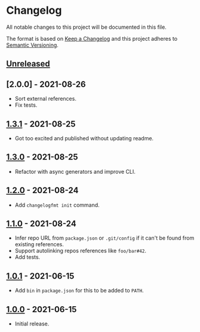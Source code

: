 # Changelog
All notable changes to this project will be documented in this file.

The format is based on [Keep a Changelog](http://keepachangelog.com/en/1.0.0/)
and this project adheres to [Semantic Versioning](http://semver.org/spec/v2.0.0.html).

## [Unreleased]

## [2.0.0] - 2021-08-26
* Sort external references.
* Fix tests.

## [1.3.1] - 2021-08-25
* Got too excited and published without updating readme.

## [1.3.0] - 2021-08-25
* Refactor with async generators and improve CLI.

## [1.2.0] - 2021-08-24
* Add `changelogfmt init` command.

## [1.1.0] - 2021-08-24
* Infer repo URL from `package.json` or `.git/config` if it can't be
  found from existing references.
* Support autolinking repos references like `foo/bar#42`.
* Add tests.

## [1.0.1] - 2021-06-15
* Add `bin` in `package.json` for this to be added to `PATH`.

## [1.0.0] - 2021-06-15
* Initial release.

[Unreleased]: https://github.com/valeriangalliat/changelogfmt/compare/v1.3.1...HEAD
[1.3.1]: https://github.com/valeriangalliat/changelogfmt/compare/v1.3.0...v1.3.1
[1.3.0]: https://github.com/valeriangalliat/changelogfmt/compare/v1.2.0...v1.3.0
[1.2.0]: https://github.com/valeriangalliat/changelogfmt/compare/v1.1.0...v1.2.0
[1.1.0]: https://github.com/valeriangalliat/changelogfmt/compare/v1.0.1...v1.1.0
[1.0.1]: https://github.com/valeriangalliat/changelogfmt/compare/v1.0.0...v1.0.1
[1.0.0]: https://github.com/valeriangalliat/changelogfmt/tree/v1.0.0
